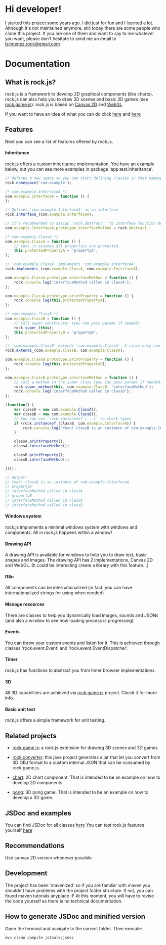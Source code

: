 # Hi developer! 

I started this project some years ago. I did just for fun and I learned a lot. Although it's not maintained anymore, still today there are some people who clone this project.
If you are one of them and want to say to me whatever you want, please don't hesitate to send me an email to [lajimenez.rock@gmail.com](mailto:lajimenez.rock@gmail.com)

# Documentation

## What is rock.js?

rock.js is a framework to develop 2D graphical components (like charts). rock.js can also help you to draw 3D scenes and basic 3D games (see [rock.game.js](https://github.com/lajimenez/rock.game.js)).
rock.js is based on [Canvas 2D](https://www.w3.org/TR/2dcontext/) and [WebGL](https://www.khronos.org/registry/webgl/specs/latest/1.0/).

If you want to have an idea of what you can do click [here](https://lajimenez.github.io/rock.js/demo) and [here](https://lajimenez.github.io/rock.game.js/demo)

## Features

Next you can see a list of features offered by rock.js.

#### Inheritance

rock.js offers a custom inheritance implementation. You have an example below, but you can see more examples in package 'app.test.inheritance'.

```javascript
// Defines a new space so you can start defining classes in that namespace
rock.namespace('com.example');

/* com.example.InterfaceA */
com.example.InterfaceA = function () {
};

// Defines 'com.example.InterfaceA' as an interface
rock.interface_(com.example.InterfaceA);

// It's recommended to assign 'rock.abstract_' to interface function definitions (and class abstract methods)
com.example.InterfaceA.prototype.interfaceMethod = rock.abstract_;

/* com.example.ClassA */
com.example.ClassA = function () {
    // rock.js assumes all properties are protected
    this.protectedPropertyA = 'propertyA';
};

// 'com.example.ClassA' implements 'com.example.InterfaceA'.
rock.implements_(com.example.ClassA, com.example.InterfaceA);

com.example.ClassA.prototype.interfaceMethod = function () {
    rock.console.log('interfaceMethod called in classA');
};

com.example.ClassA.prototype.printProperty = function () {
    rock.console.log(this.protectedPropertyA);
};

/* com.example.ClassB */
com.example.ClassB = function () {
    // Call super constructor (you can pass params if needed)
    rock.super_(this);
    this.protectedPropertyB = 'propertyB';
};

// 'com.example.ClassB' extends 'com.example.ClassA'. A class only can extend one (and only one) class.
rock.extends_(com.example.ClassB, com.example.ClassA);

com.example.ClassB.prototype.printProperty = function () {
    rock.console.log(this.protectedPropertyB);
};

com.example.ClassB.prototype.interfaceMethod = function () {
    // Call a method in the super class (you can pass params if needed)
    rock.super_method(this, com.example.ClassB, 'interfaceMethod');
    rock.console.log('interfaceMethod called in classB');
};

(function() {
    var classA = new com.example.ClassA();
    var classB = new com.example.ClassB();
    // You can use 'rock.instanceof_(...)' to check types
    if (rock.instanceof_(classB, com.example.InterfaceA)) {
        rock.console.log('Yeah! classB is an instance of com.example.InterfaceA');
    }

    classA.printProperty();
    classA.interfaceMethod();

    classB.printProperty();
    classB.interfaceMethod();

})();

// Output:
// Yeah! classB is an instance of com.example.InterfaceA
// propertyA
// interfaceMethod called in classA
// propertyB
// interfaceMethod called in classA
// interfaceMethod called in classB

```

#### Windows system

rock.js implements a minimal windows system with windows and components. All in rock.js happens within a window!

#### Drawing API

A drawing API is available for windows to help you to draw text, basic shapes and images.
The drawing API has 2 implementations, Canvas 2D and WebGL.
(It could be interesting create a library with this feature...)

#### I18n

All components can be internationalized (in fact, you can have internationalized strings for using when needed)

#### Manage resources

There are classes to help you dynamically load images, sounds and JSONs (and also a window to see how loading process is progressing)

#### Events

You can throw your custom events and listen for it. This is achieved through classes 'rock.event.Event' and 'rock.event.EventDispatcher'.

#### Timer

rock.js has functions to abstract you from timer browser implementations.

#### 3D

All 3D capabilities are achieved via [rock.game.js](https://github.com/lajimenez/rock.game.js) project. Check it for more info.

#### Basic unit test

rock.js offers a simple framework for unit testing.

## Related projects

* [rock.game.js](https://github.com/lajimenez/rock.game.js): a rock.js extension for drawing 3D scenes and 3D games

* [rock.converter](https://github.com/lajimenez/rock.converter): this java project generates a jar that let you convert from 3D OBJ format to a custom internal JSON that can be consumed by rock.game.js.

* [chart](https://github.com/lajimenez/chart): 2D chart component. That is intended to be an example on how to develop 2D components.

* [pong](https://github.com/lajimenez/pong): 3D pong game. That is intended to be an example on how to develop a 3D game.

## JSDoc and examples

You can find JSDoc for all classes [here](https://lajimenez.github.io/rock.js/jsdoc)
You can test rock.js features yourself [here](https://lajimenez.github.io/rock.js/demo)

## Recommendations

Use canvas 2D version whenever possible.

## Development

The project has been 'mavenized' so if you are familiar with maven you shouldn't have problems with the project folder structure. If not, you can found maven tutorials anyplace :P
At this moment, you will have to revise the code yourself as there is no technical documentation.

## How to generate JSDoc and minified version

Open the terminal and navigate to the correct folder. Then execute:
```Batchfile
mvn clean compile jstools:jsdoc
```
